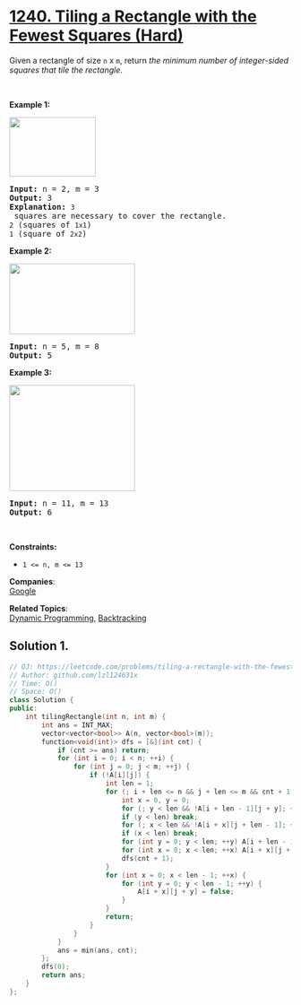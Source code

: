 # [1240. Tiling a Rectangle with the Fewest Squares (Hard)](https://leetcode.com/problems/tiling-a-rectangle-with-the-fewest-squares/)

<p>Given a rectangle of size <code>n</code> x <code>m</code>, return <em>the minimum number of integer-sided squares that tile the rectangle</em>.</p>

<p>&nbsp;</p>
<p><strong>Example 1:</strong></p>

<p><img alt="" src="https://assets.leetcode.com/uploads/2019/10/17/sample_11_1592.png" style="width: 154px; height: 106px;"></p>

<pre><strong>Input:</strong> n = 2, m = 3
<strong>Output:</strong> 3
<strong>Explanation:</strong> <code>3</code> squares are necessary to cover the rectangle.
<code>2</code> (squares of <code>1x1</code>)
<code>1</code> (square of <code>2x2</code>)</pre>

<p><strong>Example 2:</strong></p>

<p><img alt="" src="https://assets.leetcode.com/uploads/2019/10/17/sample_22_1592.png" style="width: 224px; height: 126px;"></p>

<pre><strong>Input:</strong> n = 5, m = 8
<strong>Output:</strong> 5
</pre>

<p><strong>Example 3:</strong></p>

<p><img alt="" src="https://assets.leetcode.com/uploads/2019/10/17/sample_33_1592.png" style="width: 224px; height: 189px;"></p>

<pre><strong>Input:</strong> n = 11, m = 13
<strong>Output:</strong> 6
</pre>

<p>&nbsp;</p>
<p><strong>Constraints:</strong></p>

<ul>
	<li><code>1 &lt;= n, m &lt;= 13</code></li>
</ul>


**Companies**:  
[Google](https://leetcode.com/company/google)

**Related Topics**:  
[Dynamic Programming](https://leetcode.com/tag/dynamic-programming/), [Backtracking](https://leetcode.com/tag/backtracking/)

## Solution 1.

```cpp
// OJ: https://leetcode.com/problems/tiling-a-rectangle-with-the-fewest-squares
// Author: github.com/lzl124631x
// Time: O()
// Space: O()
class Solution {
public:
    int tilingRectangle(int n, int m) {
        int ans = INT_MAX;
        vector<vector<bool>> A(n, vector<bool>(m));
        function<void(int)> dfs = [&](int cnt) {
            if (cnt >= ans) return;
            for (int i = 0; i < n; ++i) {
                for (int j = 0; j < m; ++j) {
                    if (!A[i][j]) {
                        int len = 1;
                        for (; i + len <= n && j + len <= m && cnt + 1 < ans; ++len) {
                            int x = 0, y = 0;
                            for (; y < len && !A[i + len - 1][j + y]; ++y);
                            if (y < len) break;
                            for (; x < len && !A[i + x][j + len - 1]; ++x);
                            if (x < len) break;
                            for (int y = 0; y < len; ++y) A[i + len - 1][j + y] = true;
                            for (int x = 0; x < len; ++x) A[i + x][j + len - 1] = true;
                            dfs(cnt + 1);
                        }
                        for (int x = 0; x < len - 1; ++x) {
                            for (int y = 0; y < len - 1; ++y) {
                                A[i + x][j + y] = false;
                            }
                        }
                        return;
                    }
                }
            }
            ans = min(ans, cnt);
        };
        dfs(0);
        return ans;
    }
};
```